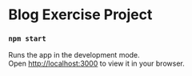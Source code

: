 # Blog Exercise Project

### `npm start`

Runs the app in the development mode.\
Open [http://localhost:3000](http://localhost:3000) to view it in your browser.
